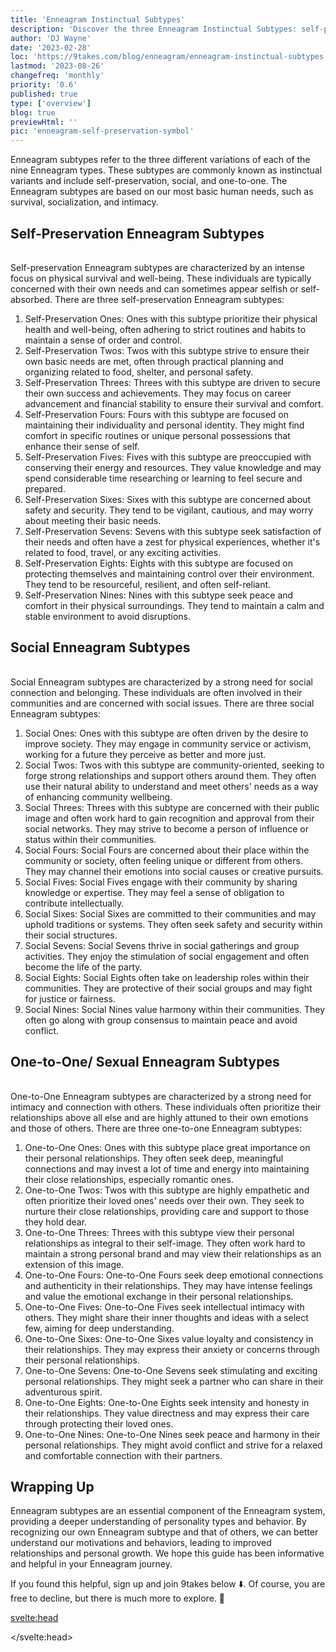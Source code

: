 ```yaml
---
title: 'Enneagram Instinctual Subtypes'
description: 'Discover the three Enneagram Instinctual Subtypes: self-preservation, social, and one-to-one. Learn how they influence your basic needs and relationships.'
author: 'DJ Wayne'
date: '2023-02-28'
loc: 'https://9takes.com/blog/enneagram/enneagram-instinctual-subtypes'
lastmod: '2023-08-26'
changefreq: 'monthly'
priority: '0.6'
published: true
type: ['overview']
blog: true
previewHtml: ''
pic: 'enneagram-self-preservation-symbol'
---
```


<script>
  import MarqueeHorizontal from "../../lib/components/atoms/MarqueeHorizontal.svelte";
	import  PopCard  from "../../lib/components/atoms/PopCard.svelte";
</script>

<p class="firstLetter">Enneagram subtypes refer to the three different variations of each of the nine Enneagram types. These subtypes are commonly known as instinctual variants and include self-preservation, social, and one-to-one. The Enneagram subtypes are based on our most basic human needs, such as survival, socialization, and intimacy.</p>

## Self-Preservation Enneagram Subtypes

<div
	style="display: flex;
    justify-content: center;
    margin: 1rem 0;
	"
>
	<PopCard
		image={`/blogs/enneagram-self-preservation-symbol.webp`}
		showIcon={false}
		displayText=""
		altText="fortress, a symbol of self preservation"
		subtext=""
	/>
</div>

Self-preservation Enneagram subtypes are characterized by an intense focus on physical survival and well-being. These individuals are typically concerned with their own needs and can sometimes appear selfish or self-absorbed. There are three self-preservation Enneagram subtypes:

1. Self-Preservation Ones: Ones with this subtype prioritize their physical health and well-being, often adhering to strict routines and habits to maintain a sense of order and control.
2. Self-Preservation Twos: Twos with this subtype strive to ensure their own basic needs are met, often through practical planning and organizing related to food, shelter, and personal safety.
3. Self-Preservation Threes: Threes with this subtype are driven to secure their own success and achievements. They may focus on career advancement and financial stability to ensure their survival and comfort.
4. Self-Preservation Fours: Fours with this subtype are focused on maintaining their individuality and personal identity. They might find comfort in specific routines or unique personal possessions that enhance their sense of self.
5. Self-Preservation Fives: Fives with this subtype are preoccupied with conserving their energy and resources. They value knowledge and may spend considerable time researching or learning to feel secure and prepared.
6. Self-Preservation Sixes: Sixes with this subtype are concerned about safety and security. They tend to be vigilant, cautious, and may worry about meeting their basic needs.
7. Self-Preservation Sevens: Sevens with this subtype seek satisfaction of their needs and often have a zest for physical experiences, whether it's related to food, travel, or any exciting activities.
8. Self-Preservation Eights: Eights with this subtype are focused on protecting themselves and maintaining control over their environment. They tend to be resourceful, resilient, and often self-reliant.
9. Self-Preservation Nines: Nines with this subtype seek peace and comfort in their physical surroundings. They tend to maintain a calm and stable environment to avoid disruptions.

## Social Enneagram Subtypes

<div
	style="display: flex;
    justify-content: center;
    margin: 1rem 0;
	"
>
	<PopCard
		image={`/blogs/enneagram-social-symbol.webp`}
		showIcon={false}
		displayText=""
		altText="people gathered in a basement talking"
		subtext=""
	/>
</div>

Social Enneagram subtypes are characterized by a strong need for social connection and belonging. These individuals are often involved in their communities and are concerned with social issues. There are three social Enneagram subtypes:

1. Social Ones: Ones with this subtype are often driven by the desire to improve society. They may engage in community service or activism, working for a future they perceive as better and more just.
2. Social Twos: Twos with this subtype are community-oriented, seeking to forge strong relationships and support others around them. They often use their natural ability to understand and meet others' needs as a way of enhancing community wellbeing.
3. Social Threes: Threes with this subtype are concerned with their public image and often work hard to gain recognition and approval from their social networks. They may strive to become a person of influence or status within their communities.
4. Social Fours: Social Fours are concerned about their place within the community or society, often feeling unique or different from others. They may channel their emotions into social causes or creative pursuits.
5. Social Fives: Social Fives engage with their community by sharing knowledge or expertise. They may feel a sense of obligation to contribute intellectually.
6. Social Sixes: Social Sixes are committed to their communities and may uphold traditions or systems. They often seek safety and security within their social structures.
7. Social Sevens: Social Sevens thrive in social gatherings and group activities. They enjoy the stimulation of social engagement and often become the life of the party.
8. Social Eights: Social Eights often take on leadership roles within their communities. They are protective of their social groups and may fight for justice or fairness.
9. Social Nines: Social Nines value harmony within their communities. They often go along with group consensus to maintain peace and avoid conflict.

## One-to-One/ Sexual Enneagram Subtypes

<div
	style="display: flex;
    justify-content: center;
    margin: 1rem 0;
	"
>
	<PopCard
		image={`/blogs/enneagram-one-to-one-symbol.webp`}
		showIcon={false}
		displayText=""
		altText="two people facing the unknown together"
		subtext=""
	/>
</div>

One-to-One Enneagram subtypes are characterized by a strong need for intimacy and connection with others. These individuals often prioritize their relationships above all else and are highly attuned to their own emotions and those of others. There are three one-to-one Enneagram subtypes:

1. One-to-One Ones: Ones with this subtype place great importance on their personal relationships. They often seek deep, meaningful connections and may invest a lot of time and energy into maintaining their close relationships, especially romantic ones.
2. One-to-One Twos: Twos with this subtype are highly empathetic and often prioritize their loved ones' needs over their own. They seek to nurture their close relationships, providing care and support to those they hold dear.
3. One-to-One Threes: Threes with this subtype view their personal relationships as integral to their self-image. They often work hard to maintain a strong personal brand and may view their relationships as an extension of this image.
4. One-to-One Fours: One-to-One Fours seek deep emotional connections and authenticity in their relationships. They may have intense feelings and value the emotional exchange in their personal relationships.
5. One-to-One Fives: One-to-One Fives seek intellectual intimacy with others. They might share their inner thoughts and ideas with a select few, aiming for deep understanding.
6. One-to-One Sixes: One-to-One Sixes value loyalty and consistency in their relationships. They may express their anxiety or concerns through their personal relationships.
7. One-to-One Sevens: One-to-One Sevens seek stimulating and exciting personal relationships. They might seek a partner who can share in their adventurous spirit.
8. One-to-One Eights: One-to-One Eights seek intensity and honesty in their relationships. They value directness and may express their care through protecting their loved ones.
9. One-to-One Nines: One-to-One Nines seek peace and harmony in their personal relationships. They might avoid conflict and strive for a relaxed and comfortable connection with their partners.

<div>
<MarqueeHorizontal displayList={[{name: 'at a party', link: '/blog/enneagram/enneagram-types-at-party'}, {name: 'in stress', link: '/blog/enneagram/enneagram-types-in-stress'}, {name: 'being ghosted', link: '/blog/enneagram/enneagram-types-being-ghosted'}, {name: 'strengths and weaknesses', link: '/blog/enneagram/enneagram-strengths-and-weaknesses'}, {name: 'communication styles', link: '/blog/enneagram/enneagram-communication-styles'} ]} />
</div>

## Wrapping Up

Enneagram subtypes are an essential component of the Enneagram system, providing a deeper understanding of personality types and behavior. By recognizing our own Enneagram subtype and that of others, we can better understand our motivations and behaviors, leading to improved relationships and personal growth. We hope this guide has been informative and helpful in your Enneagram journey.

If you found this helpful, sign up and join 9takes below ⬇️. Of course, you are free to decline, but there is much more to explore. 🚀

<svelte:head>

<script type="application/ld+json">
  {
  "@context": "http://schema.org",
  "@type": "BlogPosting",
  "about": {
    "@type": "Thing",
    "name": "Enneagram"
  },
  "articleBody": "Explore the three instinctual subtypes, also known as the Self-Preservation, Sexual, and Social subtypes. Understanding your subtype can provide valuable insight into your personality and behavior. In this blog post, we'll explore the Enneagram's instinctual subtypes in-depth and provide examples of how they manifest in everyday life.",
  "creator" : ["DJ Wayne"],
      "author": {
    "@type": "Person",
    "name": "DJ Wayne",
    "sameAs": ["https://www.instagram.com/djwayne3/", "https://www.youtube.com/@djwayne3", "https://www.linkedin.com/in/davidtwayne/", "https://twitter.com/djwayne3"
        ]
  },
  "dateModified": {
    "@type": "Date",
    "@value": "2023-05-28"
  },
  "datePublished": {
    "@type": "Date",
    "@value": "2023-03-01"
  },
  "description": "Learn about the Enneagram's Instinctual Subtypes and see type examples for each subtype.",
  "headline": "Understanding Enneagram Instinctual Subtypes",
  "image": {
    "@type": "ImageObject",
    "height": 965,
    "url": "https://9takes.com/blogs/enneagram-subtypes.webp",
    "width": 685
  },
  "mainEntityOfPage": {
    "@id": "https://9takes.com/blog/enneagram/enneagram-instinctual-subtypes",
    "@type": "WebPage"
  },
  "mentions": {
        "@type": "Thing",
        "name": "Enneagram"
      },
  "publisher": {
        "@type": "Organization",
        "sameAs": ["https://www.instagram.com/9takesdotcom/", "https://twitter.com/9takesdotcom"],
        "logo": {
          "@type": "ImageObject",
          "url": "https://9takes.com/brand/darkRubix.png"
        },
        "name": "9takes"
      }
}
</script>

</svelte:head>

